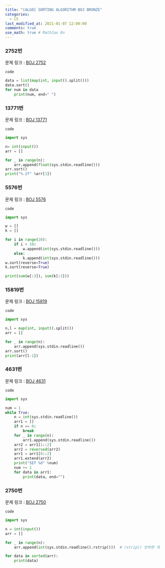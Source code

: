 ```yaml
---
title: "[ALGO] SORTING ALGORITHM BOJ BRONZE"
categories: 
  - CS
last_modified_at: 2021-01-07 12:00:00
comments: true
use_math: true # MathJax On
---
```


### 2752번
문제 링크 : [BOJ 2752](https://www.acmicpc.net/problem/2752)

`code`
```py
data = list(map(int, input().split()))
data.sort()
for num in data
	print(num, end=" ")
```

### 13771번
문제 링크 : [BOJ 13771](https://www.acmicpc.net/problem/13771)

`code`
```py
import sys

n= int(input())
arr = []

for _ in range(n):
	arr.append(float(sys.stdin.readline()))
arr.sort()
print("%.2f" %arr[1])
```

### 5576번
문제 링크 : [BOJ 5576](https://www.acmicpc.net/problem/5576)

`code`
```py
import sys

w = []
k = []

for i in range(20):
	if i < 10:
		w.append(int(sys.stdin.readline()))
	else:
		k.append(int(sys.stdin.readline()))
w.sort(reverse=True)
k.sort(reverse=True)

print(sum(w[:3]), sum(k[:3]))
```


### 15819번
문제 링크 : [BOJ 15819](https://www.acmicpc.net/problem/15819)

`code`
```py
import sys

n,l = map(int, input().split())
arr = []

for _ in range(n):
	arr.append(sys.stdin.readline())
arr.sort()
print(arr[l-1])

```


### 4631번
문제 링크 : [BOJ 4631](https://www.acmicpc.net/problem/4631)

`code`
```py
import sys

num = 1
while True:
	n = int(sys.stdin.readline())
	arr1 = []
	if n == 0:
		break
	for _ in range(n):
		arr1.append(sys.stdin.readline())
	arr2 = arr1[1::2]
	arr2 = reversed(arr2)
	arr1 = arr1[0::2]
	arr1.extend(arr2)
	print("SET %d" %num)
	num += 1
	for data in arr1:
		print(data, end="")
```

### 2750번
문제 링크 : [BOJ 2750](https://www.acmicpc.net/problem/2750)

`code`
```py
import sys

n = int(input())
arr = []

for _ in range(n):
    arr.append(int(sys.stdin.readline().rstrip()))  # rstrip() 안하면 개행문자도 같이 저장됨

for data in sorted(arr):
    print(data)

```



